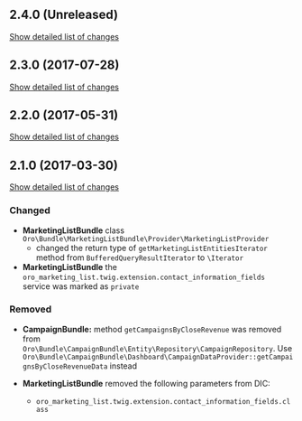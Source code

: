 ## 2.4.0 (Unreleased)
[Show detailed list of changes](file-incompatibilities-2-4-0.md)

## 2.3.0 (2017-07-28)
[Show detailed list of changes](file-incompatibilities-2-3-0.md)

## 2.2.0 (2017-05-31)
[Show detailed list of changes](file-incompatibilities-2-2-0.md)

## 2.1.0 (2017-03-30)
[Show detailed list of changes](file-incompatibilities-2-1-0.md)

### Changed
* **MarketingListBundle** class `Oro\Bundle\MarketingListBundle\Provider\MarketingListProvider`
    - changed the return type of `getMarketingListEntitiesIterator` method from `BufferedQueryResultIterator` to `\Iterator`
* **MarketingListBundle** the `oro_marketing_list.twig.extension.contact_information_fields` service was marked as `private`
### Removed
* **CampaignBundle:** method `getCampaignsByCloseRevenue` was removed from `Oro\Bundle\CampaignBundle\Entity\Repository\CampaignRepository`. Use `Oro\Bundle\CampaignBundle\Dashboard\CampaignDataProvider::getCampaignsByCloseRevenueData` instead

* **MarketingListBundle** removed the following parameters from DIC:
    - `oro_marketing_list.twig.extension.contact_information_fields.class`
